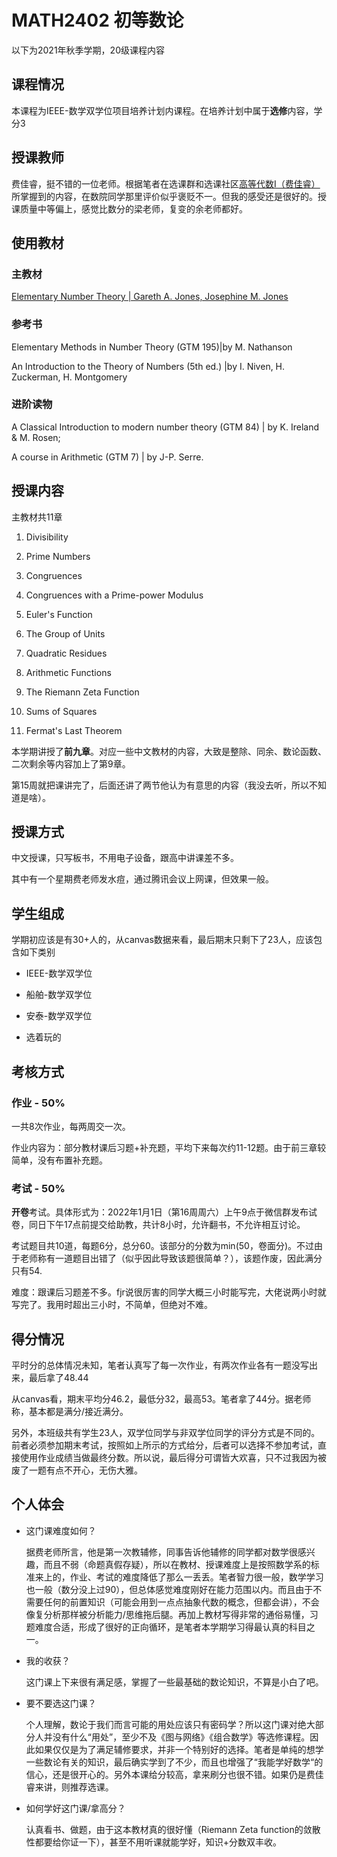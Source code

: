 # MATH2402 初等数论

以下为2021年秋季学期，20级课程内容

## 课程情况

本课程为IEEE-数学双学位项目培养计划内课程。在培养计划中属于**选修**内容，学分3

## 授课教师

费佳睿，挺不错的一位老师。根据笔者在选课群和选课社区[高等代数I（费佳睿）](https://course.sjtu.plus/course/12110)所掌握到的内容，在数院同学那里评价似乎褒贬不一。但我的感受还是很好的。授课质量中等偏上，感觉比数分的梁老师，复变的余老师都好。

## 使用教材

### 主教材

[Elementary Number Theory | Gareth A. Jones, Josephine M. Jones](https://u1lib.org/book/2104581/9943a4)

### 参考书

Elementary Methods in Number Theory (GTM 195)|by M. Nathanson

An Introduction to the Theory of Numbers (5th ed.) |by I. Niven, H. Zuckerman, H. Montgomery

### 进阶读物

A Classical Introduction to modern number theory (GTM 84) | by K. Ireland & M. Rosen;

A course in Arithmetic (GTM 7) | by J-P. Serre.

## 授课内容

主教材共11章

1. Divisibility

2. Prime Numbers

3. Congruences

4. Congruences with a Prime-power Modulus

5. Euler's Function

6. The Group of Units

7. Quadratic Residues

8. Arithmetic Functions

9. The Riemann Zeta Function

10. Sums of Squares
11. Fermat's Last Theorem

本学期讲授了**前九章**。对应一些中文教材的内容，大致是整除、同余、数论函数、二次剩余等内容加上了第9章。

第15周就把课讲完了，后面还讲了两节他认为有意思的内容（我没去听，所以不知道是啥）。

## 授课方式

中文授课，只写板书，不用电子设备，跟高中讲课差不多。

其中有一个星期费老师发水痘，通过腾讯会议上网课，但效果一般。

## 学生组成

学期初应该是有30+人的，从canvas数据来看，最后期末只剩下了23人，应该包含如下类别

- IEEE-数学双学位

- 船舶-数学双学位

- 安泰-数学双学位

- 选着玩的

## 考核方式

### 作业 - 50%

一共8次作业，每两周交一次。

作业内容为：部分教材课后习题+补充题，平均下来每次约11-12题。由于前三章较简单，没有布置补充题。

### 考试 - 50%

**开卷**考试。具体形式为：2022年1月1日（第16周周六）上午9点于微信群发布试卷，同日下午17点前提交给助教，共计8小时，允许翻书，不允许相互讨论。

考试题目共10道，每题6分，总分60。该部分的分数为min(50，卷面分)。不过由于老师称有一道题目出错了（似乎因此导致该题很简单？），该题作废，因此满分只有54.

难度：跟课后习题差不多。fjr说很厉害的同学大概三小时能写完，大佬说两小时就写完了。我用时超出三小时，不简单，但绝对不难。

## 得分情况

平时分的总体情况未知，笔者认真写了每一次作业，有两次作业各有一题没写出来，最后拿了48.44

从canvas看，期末平均分46.2，最低分32，最高53。笔者拿了44分。据老师称，基本都是满分/接近满分。

另外，本班级共有学生23人，双学位同学与非双学位同学的评分方式是不同的。前者必须参加期末考试，按照如上所示的方式给分，后者可以选择不参加考试，直接使用作业成绩当做最终分数。所以说，最后得分可谓皆大欢喜，只不过我因为被废了一题有点不开心，无伤大雅。

## 个人体会

- 这门课难度如何？

  据费老师所言，他是第一次教辅修，同事告诉他辅修的同学都对数学很感兴趣，而且不弱（命题真假存疑），所以在教材、授课难度上是按照数学系的标准来上的，作业、考试的难度降低了那么一丢丢。笔者智力很一般，数学学习也一般（数分没上过90），但总体感觉难度刚好在能力范围以内。而且由于不需要任何的前置知识（可能会用到一点点抽象代数的概念，但都会讲），不会像复分析那样被分析能力/思维拖后腿。再加上教材写得非常的通俗易懂，习题难度合适，形成了很好的正向循环，是笔者本学期学习得最认真的科目之一。

- 我的收获？

  这门课上下来很有满足感，掌握了一些最基础的数论知识，不算是小白了吧。

- 要不要选这门课？

  个人理解，数论于我们而言可能的用处应该只有密码学？所以这门课对绝大部分人并没有什么“用处”，至少不及《图与网络》《组合数学》等选修课程。因此如果仅仅是为了满足辅修要求，并非一个特别好的选择。笔者是单纯的想学一些数论有关的知识，最后确实学到了不少，而且也增强了“我能学好数学“的信心，还是很开心的。另外本课给分较高，拿来刷分也很不错。如果仍是费佳睿来讲，则推荐选课。

- 如何学好这门课/拿高分？

  认真看书、做题，由于这本教材真的很好懂（Riemann Zeta function的敛散性都要给你证一下），甚至不用听课就能学好，知识+分数双丰收。
